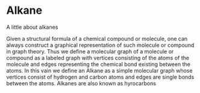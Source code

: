 # Alkane
A little about alkanes

Given a structural formula of a chemical compound or molecule, one can always construct a graphical representation of such molecule or compound in graph theory.
Thus we define a molecular graph of a molecule or compound as a labeled graph with vertices consisting of the atoms of the molecule and edges representing the chemical bond existing between the atoms. In this vain we define an Alkane as a simple molecular graph whose vertices consist of hydrogen and carbon atoms and edges are single bonds between the atoms. Alkanes are also known as hyrocarbons  
